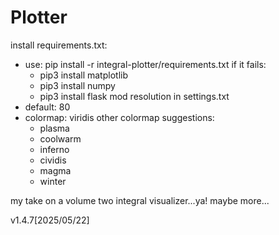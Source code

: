 # Plotter

install requirements.txt:
- use: pip install -r integral-plotter/requirements.txt
    if it fails:
    - pip3 install matplotlib
    - pip3 install numpy
    - pip3 install flask
mod resolution in settings.txt
- default: 80
- colormap: viridis
other colormap suggestions:
    - plasma
    - coolwarm
    - inferno
    - cividis
    - magma
    - winter

<RUN SHELL ONLY>



my take on a volume two integral visualizer...ya! 
maybe more...

v1.4.7[2025/05/22]